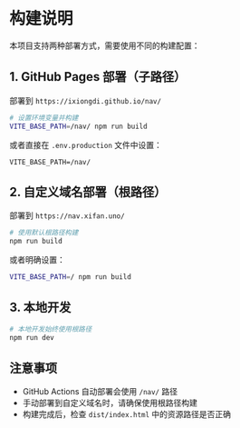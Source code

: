 # 构建说明

本项目支持两种部署方式，需要使用不同的构建配置：

## 1. GitHub Pages 部署（子路径）

部署到 `https://ixiongdi.github.io/nav/`

```bash
# 设置环境变量并构建
VITE_BASE_PATH=/nav/ npm run build
```

或者直接在 `.env.production` 文件中设置：
```
VITE_BASE_PATH=/nav/
```

## 2. 自定义域名部署（根路径）

部署到 `https://nav.xifan.uno/`

```bash
# 使用默认根路径构建
npm run build
```

或者明确设置：
```bash
VITE_BASE_PATH=/ npm run build
```

## 3. 本地开发

```bash
# 本地开发始终使用根路径
npm run dev
```

## 注意事项

- GitHub Actions 自动部署会使用 `/nav/` 路径
- 手动部署到自定义域名时，请确保使用根路径构建
- 构建完成后，检查 `dist/index.html` 中的资源路径是否正确